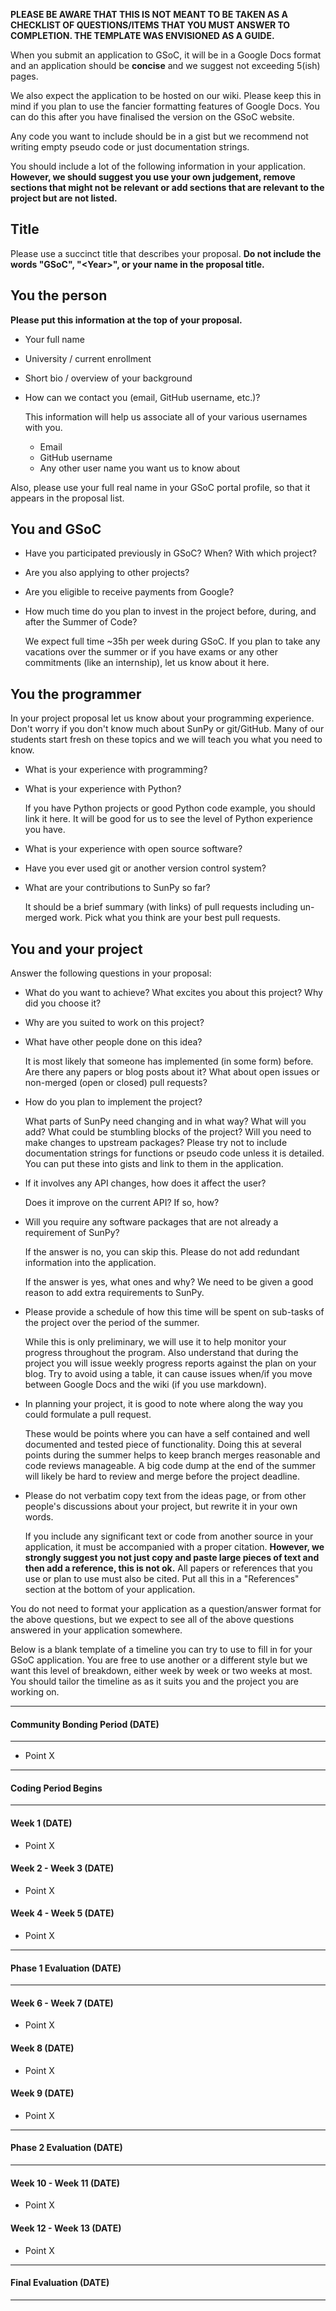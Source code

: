 **PLEASE BE AWARE THAT THIS IS NOT MEANT TO BE TAKEN AS A CHECKLIST OF QUESTIONS/ITEMS THAT YOU MUST ANSWER TO COMPLETION. THE TEMPLATE WAS ENVISIONED AS A GUIDE.**

When you submit an application to GSoC, it will be in a Google Docs format and an application should be __concise__ and we suggest not exceeding 5(ish) pages.

We also expect the application to be hosted on our wiki.
Please keep this in mind if you plan to use the fancier formatting features of Google Docs.
You can do this after you have finalised the version on the GSoC website.

Any code you want to include should be in a gist but we recommend not writing empty pseudo code or just documentation strings.

You should include a lot of the following information in your application.
**However, we should suggest you use your own judgement, remove sections that might not be relevant or add sections that are relevant to the project but are not listed.**

## Title

Please use a succinct title that describes your proposal.
**Do not include the words "GSoC", "\<Year\>", or your name in the proposal title.**

## You the person

**Please put this information at the top of your proposal.**

* Your full name

* University / current enrollment

* Short bio / overview of your background

* How can we contact you (email, GitHub username, etc.)?

    This information will help us associate all of your various usernames with you.
    - Email
    - GitHub username
    - Any other user name you want us to know about

Also, please use your full real name in your GSoC portal profile, so that it appears in the proposal list.

## You and GSoC

* Have you participated previously in GSoC? When? With which project?

* Are you also applying to other projects?

* Are you eligible to receive payments from Google?

* How much time do you plan to invest in the project before, during, and after the Summer of Code?

    We expect full time \~35h per week during GSoC.
    If you plan to take any vacations over the summer or if you have exams or any other commitments (like an internship), let us know about it here.

## You the programmer

In your project proposal let us know about your programming experience.
Don't worry if you don't know much about SunPy or git/GitHub.
Many of our students start fresh on these topics and we will teach you what you need to know.

* What is your experience with programming?

* What is your experience with Python?

  If you have Python projects or good Python code example, you should link it here.
  It will be good for us to see the level of Python experience you have.

* What is your experience with open source software?

* Have you ever used git or another version control system?

* What are your contributions to SunPy so far?

    It should be a brief summary (with links) of pull requests including un-merged work.
    Pick what you think are your best pull requests.

## You and your project

Answer the following questions in your proposal:

* What do you want to achieve? What excites you about this project? Why did you choose it?

* Why are you suited to work on this project?

* What have other people done on this idea?

    It is most likely that someone has implemented (in some form) before.
    Are there any papers or blog posts about it?
    What about open issues or non-merged (open or closed) pull requests?

* How do you plan to implement the project?

    What parts of SunPy need changing and in what way?
    What will you add?
    What could be stumbling blocks of the project?
    Will you need to make changes to upstream packages?
    Please try not to include documentation strings for functions or pseudo code unless it is detailed.
    You can put these into gists and link to them in the application.

* If it involves any API changes, how does it affect the user?

    Does it improve on the current API? If so, how?

* Will you require any software packages that are not already a requirement of SunPy?

    If the answer is no, you can skip this.
    Please do not add redundant information into the application.

    If the answer is yes, what ones and why?
    We need to be given a good reason to add extra requirements to SunPy.

* Please provide a schedule of how this time will be spent on sub-tasks of the project over the period of the summer.

    While this is only preliminary, we will use it to help monitor your progress throughout the program.
    Also understand that during the project you will issue weekly progress reports against the plan on your blog.
    Try to avoid using a table, it can cause issues when/if you move between Google Docs and the wiki (if you use markdown).

* In planning your project, it is good to note where along the way you could formulate a pull request.

    These would be points where you can have a self contained and well documented and tested piece of functionality.
    Doing this at several points during the summer helps to keep branch merges reasonable and code reviews manageable.
    A big code dump at the end of the summer will likely be hard to review and merge before the project deadline.

* Please do not verbatim copy text from the ideas page, or from other people's discussions about your project, but rewrite it in your own words.

    If you include any significant text or code from another source in your application, it must be accompanied with a proper citation.
    **However, we strongly suggest you not just copy and paste large pieces of text and then add a reference, this is not ok.**
    All papers or references that you use or plan to use must also be cited.
    Put all this in a "References" section at the bottom of your application.

You do not need to format your application as a question/answer format for the above questions, but we expect to see all of the above questions answered in your application somewhere.

Below is a blank template of a timeline you can try to use to fill in for your GSoC application.
You are free to use another or a different style but we want this level of breakdown, either week by week or two weeks at most.
You should tailor the timeline as as it suits you and the project you are working on.

___
#### Community Bonding Period (DATE)
___

- Point X

___
#### Coding Period Begins
___

#### Week 1 (DATE)
- Point X

#### Week 2 - Week 3 (DATE)
- Point X

#### Week 4 - Week 5 (DATE)
- Point X

___
#### Phase 1 Evaluation (DATE)
___

#### Week 6 - Week 7 (DATE)
- Point X

#### Week 8 (DATE)
- Point X

#### Week 9 (DATE)
- Point X

___
#### Phase 2 Evaluation (DATE)
___

#### Week 10 - Week 11 (DATE)
- Point X

#### Week 12 - Week 13 (DATE)
- Point X

___
#### Final Evaluation (DATE)
___
